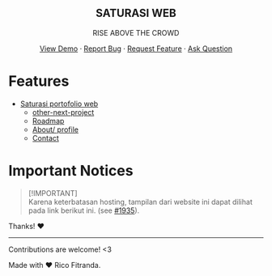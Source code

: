 <p align="center">
 <h2 align="center">SATURASI WEB</h2>
 <p align="center">RISE ABOVE THE CROWD</p>
</p>
  <p align="center">
    <a href="https://drive.google.com/file/d/1HaNdvIBudCApU6LBD9OHLdu0hfIJ-iZV/view?usp=sharing">View Demo</a>
    ·
    <a href="https://github.com/eidolon1302/saturasi-web/issues/new?assignees=&labels=bug&projects=&template=bug_report.yml">Report Bug</a>
    ·
    <a href="https://github.com/eidolon1302/saturasi-web/issues/new?assignees=&labels=enhancement&projects=&template=feature_request.yml">Request Feature</a>
    ·
    <a href="https://github.com/eidolon1302/saturasi-web/discussions/new?category=q-a">Ask Question</a>
  </p>
  
</p>

# Features <!-- omit in toc -->

- [Saturasi portofolio web](#saturasi-portofolio-web)
    - [other-next-project](#other-project)
    - [Roadmap](#saturasi-roadmap)
    - [About/ profile](#about-saturasi)
    - [Contact](#contacting-team)

# Important Notices <!-- omit in toc -->

> [!IMPORTANT]\
> Karena keterbatasan hosting, tampilan dari website ini dapat dilihat pada link berikut ini. (see [#1935](https://github.com/anuraghazra/github-readme-stats/issues/1935)).

Thanks! :heart:

***

Contributions are welcome! <3

Made with :heart: Rico Fitranda.
